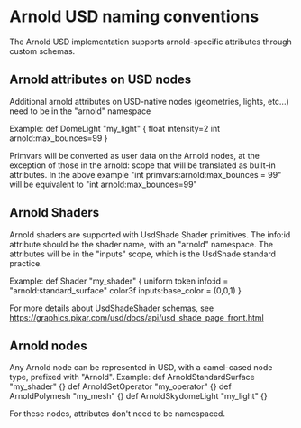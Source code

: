 Arnold USD naming conventions
=======================

The Arnold USD implementation supports arnold-specific attributes through custom schemas.

## Arnold attributes on USD nodes

Additional arnold attributes on USD-native nodes (geometries, lights, etc...) need to be in the "arnold" namespace

Example:
def DomeLight "my_light"
{
 float intensity=2
 int arnold:max_bounces=99
}

Primvars will be converted as user data on the Arnold nodes, at the exception of those in the arnold: scope that will be translated as built-in attributes. 
In the above example "int primvars:arnold:max_bounces = 99" will be equivalent to "int arnold:max_bounces=99"


## Arnold Shaders

Arnold shaders are supported with UsdShade Shader primitives. The info:id attribute should be the shader name, with an "arnold" namespace. The attributes will be in the "inputs" scope, which is the UsdShade standard practice.

Example:
def Shader "my_shader"
{
    uniform token info:id = "arnold:standard_surface"
    color3f inputs:base_color = (0,0,1)
}

For more details about UsdShadeShader schemas, see https://graphics.pixar.com/usd/docs/api/usd_shade_page_front.html

## Arnold nodes

Any Arnold node can be represented in USD, with a camel-cased node type, prefixed with "Arnold". 
Example:
def ArnoldStandardSurface "my_shader" {}
def ArnoldSetOperator "my_operator" {}
def ArnoldPolymesh "my_mesh" {}
def ArnoldSkydomeLight "my_light" {}

For these nodes, attributes don't need to be namespaced.